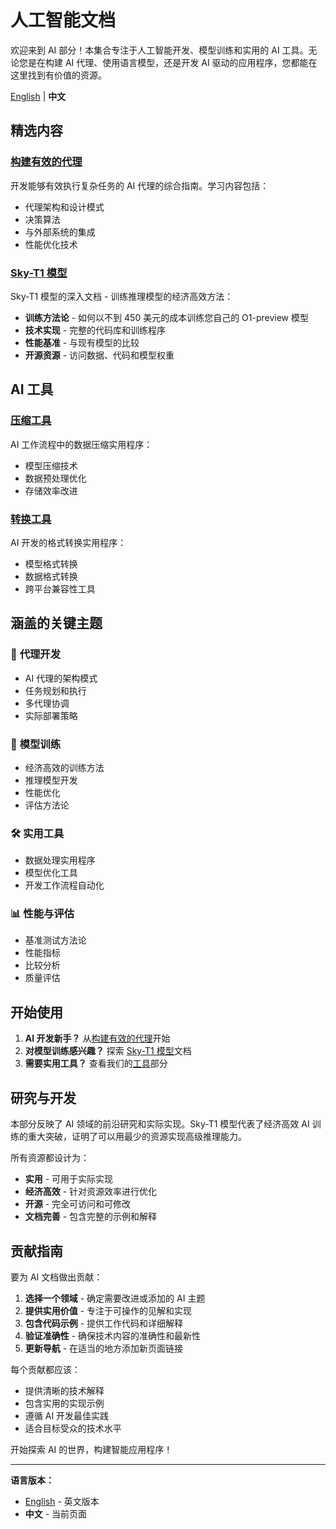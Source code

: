# 人工智能文档

欢迎来到 AI 部分！本集合专注于人工智能开发、模型训练和实用的 AI 工具。无论您是在构建 AI 代理、使用语言模型，还是开发 AI 驱动的应用程序，您都能在这里找到有价值的资源。

[English](index.md) | **中文**

## 精选内容

### [构建有效的代理](building-effective-agents.zh.md)

开发能够有效执行复杂任务的 AI 代理的综合指南。学习内容包括：

- 代理架构和设计模式
- 决策算法
- 与外部系统的集成
- 性能优化技术

### [Sky-T1 模型](sky-t1.zh.md)

Sky-T1 模型的深入文档 - 训练推理模型的经济高效方法：

- **训练方法论** - 如何以不到 450 美元的成本训练您自己的 O1-preview 模型
- **技术实现** - 完整的代码库和训练程序
- **性能基准** - 与现有模型的比较
- **开源资源** - 访问数据、代码和模型权重

## AI 工具

### [压缩工具](tools/compress.zh.md)

AI 工作流程中的数据压缩实用程序：

- 模型压缩技术
- 数据预处理优化
- 存储效率改进

### [转换工具](tools/convert.zh.md)

AI 开发的格式转换实用程序：

- 模型格式转换
- 数据格式转换
- 跨平台兼容性工具

## 涵盖的关键主题

### 🧠 **代理开发**

- AI 代理的架构模式
- 任务规划和执行
- 多代理协调
- 实际部署策略

### 🎯 **模型训练**

- 经济高效的训练方法
- 推理模型开发
- 性能优化
- 评估方法论

### 🛠️ **实用工具**

- 数据处理实用程序
- 模型优化工具
- 开发工作流程自动化

### 📊 **性能与评估**

- 基准测试方法论
- 性能指标
- 比较分析
- 质量评估

## 开始使用

1. **AI 开发新手？** 从[构建有效的代理](building-effective-agents.zh.md)开始
2. **对模型训练感兴趣？** 探索 [Sky-T1 模型](sky-t1.zh.md)文档
3. **需要实用工具？** 查看我们的[工具](tools/)部分

## 研究与开发

本部分反映了 AI 领域的前沿研究和实际实现。Sky-T1 模型代表了经济高效 AI 训练的重大突破，证明了可以用最少的资源实现高级推理能力。

所有资源都设计为：

- **实用** - 可用于实际实现
- **经济高效** - 针对资源效率进行优化
- **开源** - 完全可访问和可修改
- **文档完善** - 包含完整的示例和解释

## 贡献指南

要为 AI 文档做出贡献：

1. **选择一个领域** - 确定需要改进或添加的 AI 主题
2. **提供实用价值** - 专注于可操作的见解和实现
3. **包含代码示例** - 提供工作代码和详细解释
4. **验证准确性** - 确保技术内容的准确性和最新性
5. **更新导航** - 在适当的地方添加新页面链接

每个贡献都应该：

- 提供清晰的技术解释
- 包含实用的实现示例
- 遵循 AI 开发最佳实践
- 适合目标受众的技术水平

开始探索 AI 的世界，构建智能应用程序！

---

**语言版本：**

- [English](index.md) - 英文版本
- **中文** - 当前页面
